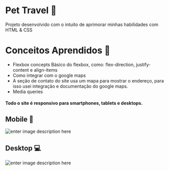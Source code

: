 # Pet Travel 🐶

Projeto desenvolvido com o intuito de aprimorar minhas habilidades com
HTML & CSS

# Conceitos Aprendidos 📝

- Flexbox concepts
  Básico do flexbox, como: flex-direction, justify-content e align-items
- Como integrar com o google maps
- A seção de contato do site usa um mapa para mostrar o endereço, para isso usei integração e documentação do google maps.
- Media queries

#### Todo o site é responsivo para smartphones, tablets e desktops.


## Mobile 📱

![enter image description here](https://github.com/jordanruan/PetTravel/blob/master/assets/mobile.gif?raw=true)

## Desktop 💻

![enter image description here](https://github.com/jordanruan/PetTravel/blob/master/assets/desktop.gif?raw=true)

